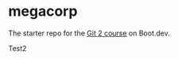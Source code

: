 # megacorp

The starter repo for the [Git 2 course](https://www.boot.dev/learn/learn-git-2) on Boot.dev.


Test2

